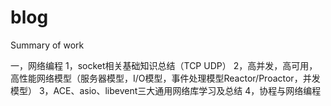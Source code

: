 # blog
Summary of work

一，网络编程
1，socket相关基础知识总结（TCP UDP）
2，高并发，高可用，高性能网络模型（服务器模型，I/O模型，事件处理模型Reactor/Proactor，并发模型）
3，ACE、asio、libevent三大通用网络库学习及总结
4，协程与网络编程

